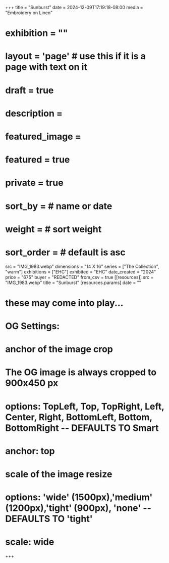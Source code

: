 +++
title = "Sunburst"
date = 2024-12-09T17:19:18-08:00
media = "Embroidery on Linen"
# exhibition = ""
# layout = 'page' # use this if it is a page with text on it
# draft = true
# description = 
# featured_image = 
# featured = true
# private = true
# sort_by = # name or date
# weight = # sort weight
# sort_order = # default is asc
src = "IMG_1983.webp"
dimensions = "14 X 16"
  series = ["The Collection", "warm"]
    exhibitions = ["EHC"]
  exhibited = "EHC"
date_created = "2024"
price = "675"
buyer = "REDACTED"
from_csv = true
[[resources]]
  src = "IMG_1983.webp"
  title = "Sunburst"
  [resources.params]
  date = ""

# these may come into play...
# OG Settings:
# anchor of the image crop 
#   The OG image is always cropped to 900x450 px
#   options: TopLeft, Top, TopRight, Left, Center, Right, BottomLeft, Bottom, BottomRight -- DEFAULTS TO Smart
# anchor: top
# scale of the image resize 
#   options: 'wide' (1500px),'medium' (1200px),'tight' (900px), 'none' -- DEFAULTS TO 'tight'
# scale: wide 
+++